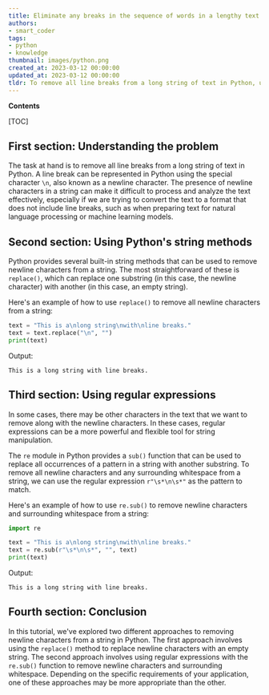 ```yaml
---
title: Eliminate any breaks in the sequence of words in a lengthy text
authors:
- smart_coder
tags:
- python
- knowledge
thumbnail: images/python.png
created_at: 2023-03-12 00:00:00
updated_at: 2023-03-12 00:00:00
tldr: To remove all line breaks from a long string of text in Python, use the string method replace() to replace the newline character (`\n`) with an empty string (``).
---
```


**Contents**

[TOC]

## First section: Understanding the problem

The task at hand is to remove all line breaks from a long string of text in Python. A line break can be represented in Python using the special character `\n`, also known as a newline character. The presence of newline characters in a string can make it difficult to process and analyze the text effectively, especially if we are trying to convert the text to a format that does not include line breaks, such as when preparing text for natural language processing or machine learning models.

## Second section: Using Python's string methods

Python provides several built-in string methods that can be used to remove newline characters from a string. The most straightforward of these is `replace()`, which can replace one substring (in this case, the newline character) with another (in this case, an empty string).

Here's an example of how to use `replace()` to remove all newline characters from a string:

```python
text = "This is a\nlong string\nwith\nline breaks."
text = text.replace("\n", "")
print(text)
```

Output:
```
This is a long string with line breaks.
```

## Third section: Using regular expressions

In some cases, there may be other characters in the text that we want to remove along with the newline characters. In these cases, regular expressions can be a more powerful and flexible tool for string manipulation.

The `re` module in Python provides a `sub()` function that can be used to replace all occurrences of a pattern in a string with another substring. To remove all newline characters and any surrounding whitespace from a string, we can use the regular expression `r"\s*\n\s*"` as the pattern to match.

Here's an example of how to use `re.sub()` to remove newline characters and surrounding whitespace from a string:

```python
import re

text = "This is a\nlong string\nwith\nline breaks."
text = re.sub(r"\s*\n\s*", "", text)
print(text)
```

Output:
```
This is a long string with line breaks.
```

## Fourth section: Conclusion

In this tutorial, we've explored two different approaches to removing newline characters from a string in Python. The first approach involves using the `replace()` method to replace newline characters with an empty string. The second approach involves using regular expressions with the `re.sub()` function to remove newline characters and surrounding whitespace. Depending on the specific requirements of your application, one of these approaches may be more appropriate than the other.
